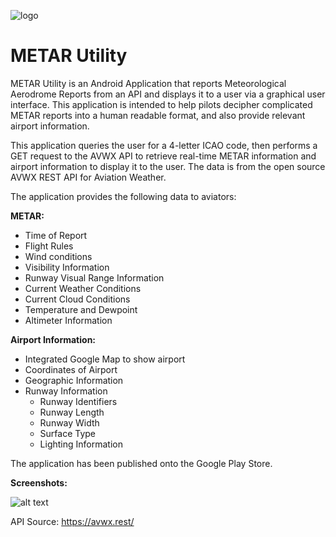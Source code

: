 ![logo](https://i.imgur.com/8CxiWL5.jpg)

# METAR Utility
METAR Utility is an Android Application that reports Meteorological Aerodrome Reports from an API and displays it to a user via a graphical user interface. This application is intended to help pilots decipher complicated METAR reports into a human readable format, and also provide relevant airport information.

This application queries the user for a 4-letter ICAO code, then performs a GET request to the AVWX API to retrieve real-time METAR information and airport information to display it to the user. The data is from the open source AVWX REST API for Aviation Weather.

The application provides the following data to aviators:

**METAR:**
- Time of Report
- Flight Rules
- Wind conditions
- Visibility Information
- Runway Visual Range Information
- Current Weather Conditions
- Current Cloud Conditions
- Temperature and Dewpoint
- Altimeter Information

**Airport Information:**
- Integrated Google Map to show airport
- Coordinates of Airport
- Geographic Information
- Runway Information
    - Runway Identifiers
    - Runway Length
    - Runway Width
    - Surface Type
    - Lighting Information
    
The application has been published onto the Google Play Store.

**Screenshots:**

![alt text](https://i.imgur.com/6PlRQJr.jpg)

API Source: https://avwx.rest/
